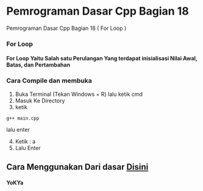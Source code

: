 # Pemrograman Dasar Cpp Bagian 18
 Pemrograman Dasar Cpp Bagian 18 ( For Loop )

### For Loop
#### For Loop Yaitu Salah satu Perulangan Yang terdapat inisialisasi Nilai Awal, Batas, dan Pertambahan

### Cara Compile dan membuka
1. Buka Terminal (Tekan Windows + R) lalu ketik cmd
2. Masuk Ke Directory
3. ketik
```
g++ main.cpp
```
lalu enter

4. Ketik : a
5. Lalu Enter

## Cara Menggunakan Dari dasar [Disini](https://github.com/YoKYa/Pemrograman-Dasar-Cpp-Bagian-1)


#### YoKYa

